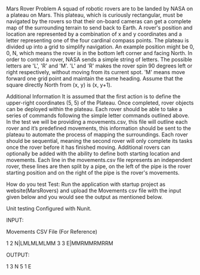 Mars Rover Problem
A squad of robotic rovers are to be landed by NASA on a plateau on Mars. This plateau, which is curiously rectangular, must be navigated by the rovers so that their on-board cameras can get a complete map of the surrounding terrain to send back to Earth.
A rover's position and location are represented by a combination of x and y coordinates and a letter representing one of the four cardinal compass points. The plateau is divided up into a grid to simplify navigation. An example position might be 0, 0, N, which means the rover is in the bottom left corner and facing North.
In order to control a rover, NASA sends a simple string of letters. The possible letters are 'L', 'R' and 'M'. 'L' and 'R' makes the rover spin 90 degrees left or right respectively, without moving from its current spot. 'M' means move forward one grid point and maintain the same heading.
Assume that the square directly North from (x, y) is (x, y+1).

Additional Information
It is assumed that the first action is to define the upper-right coordinates (5, 5) of the Plateau.
Once completed, rover objects can be deployed within the plateau. Each rover should be able to take a series of commands following the simple letter commands outlined above.
In the test we will be providing a movements.csv, this file will outline each rover and it’s predefined movements, this information should be sent to the plateau to automate the process of mapping the surroundings.
Each rover should be sequential, meaning the second rover will only complete its tasks once the rover before it has finished moving.
Additional rovers can optionally be added with the ability to define both starting location and movements.
Each line in the movements.csv file represents an independent rover, these lines are then split by a pipe, on the left of the pipe is the rover starting position and on the right of the pipe is the rover's movements.

How do you test Test:
Run the application with startup project as website(MarsRovers) and upload the Movements csv file with the input given below and you would see the output as mentioned below.

Unit testing Configured with Nunit.

INPUT:

Movements CSV File (For Reference)

1 2 N|LMLMLMLMM
3 3 E|MMRMMRMRRM


OUTPUT:

1 3 N
5 1 E

